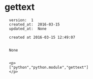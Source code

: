 
  # gettext

      version:  1
      created_at:  2016-03-15
      updated_at:  None

      created at 2016-03-15 12:49:07 


      None


      <p>
      ["python","python.module","gettext"]
      </p>

  